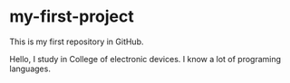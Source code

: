 # my-first-project

This is my first repository in GitHub.

Hello, I study in College of electronic devices. I know a lot of programing languages.
